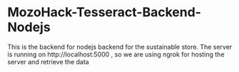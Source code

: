 # MozoHack-Tesseract-Backend-Nodejs
This is the backend for nodejs backend for the sustainable store. The server is running on http://localhost:5000 , so we are using ngrok for hosting the server and retrieve the data
